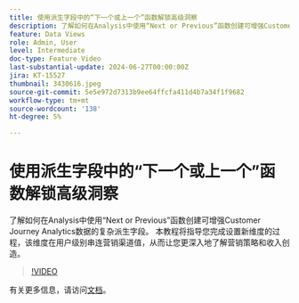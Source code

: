 ```yaml
---
title: 使用派生字段中的“下一个或上一个”函数解锁高级洞察
description: 了解如何在Analysis中使用“Next or Previous”函数创建可增强Customer Journey Analytics数据的复杂派生字段。 本教程将指导您完成设置新维度的过程，该维度在用户级别串连营销渠道值，从而让您更深入地了解营销策略和收入创造。
feature: Data Views
role: Admin, User
level: Intermediate
doc-type: Feature Video
last-substantial-update: 2024-06-27T00:00:00Z
jira: KT-15527
thumbnail: 3430616.jpeg
source-git-commit: 5e5e972d7313b9ee64ffcfa411d4b7a34f1f9682
workflow-type: tm+mt
source-wordcount: '138'
ht-degree: 5%

---
```


# 使用派生字段中的“下一个或上一个”函数解锁高级洞察

了解如何在Analysis中使用“Next or Previous”函数创建可增强Customer Journey Analytics数据的复杂派生字段。 本教程将指导您完成设置新维度的过程，该维度在用户级别串连营销渠道值，从而让您更深入地了解营销策略和收入创造。

>[!VIDEO](https://video.tv.adobe.com/v/3447743/?learn=on&captions=chi_hans)

有关更多信息，请访问[文档](https://experienceleague.adobe.com/zh-hans/docs/analytics-platform/using/cja-dataviews/derived-fields)。
